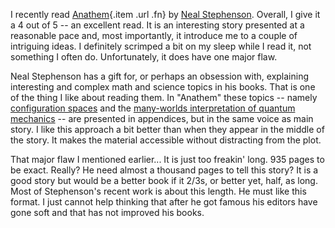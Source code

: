 I recently read [Anathem][anathem]{.item .url .fn} by [Neal
Stephenson][].  Overall, I give it a <span class="rating">4</span> out
of 5 -- an excellent read.  It is <span class="summary">an
interesting story presented at a reasonable pace and, most
importantly, it introduce me to a couple of intriguing ideas.</span>  I
definitely scrimped a bit on my sleep while I read it, not
something I often do.  Unfortunately, it does have one major
flaw.

Neal Stephenson has a gift for, or perhaps an obsession with,
explaining interesting and complex math and science topics in his
books.  That is one of the thing I like about reading them.  In
"Anathem" these topics -- namely [configuration spaces][config-spaces] and the
[many-worlds interpretation of quantum mechanics][many-worlds] -- are presented in
appendices, but in the same voice as main story.  I like this approach
a bit better than when they appear in the middle of the story.  It
makes the material accessible without distracting from the plot.

That major flaw I mentioned earlier... It is just too freakin' long.
935 pages to be exact.  Really?  He need almost a thousand pages to
tell this story?  It is a good story but would be a better book if it
2/3s, or better yet, half, as long.  Most of Stephenson's recent work
is about this length.  He must like this format.  I just cannot help
thinking that after he got famous his editors have gone soft and that
has not improved his books.

[config-spaces]: http://en.wikipedia.org/wiki/Configuration_space
[many-worlds]: http://plato.stanford.edu/entries/qm-manyworlds/
[anathem]: http://en.wikipedia.org/wiki/Anathem
[neal stephenson]: http://www.nealstephenson.com/